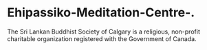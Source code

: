 # Ehipassiko-Meditation-Centre-.
The Sri Lankan Buddhist Society of Calgary is a religious, non-profit charitable organization registered with the Government of Canada.
